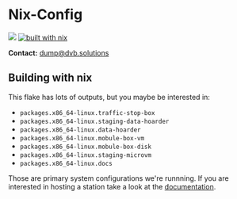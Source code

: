# Nix-Config

![](https://img.shields.io/endpoint?url=https%3A%2F%2Fhydra.hq.c3d2.de%2Fjob%2Ftlm-solutions%2Fnix-config%2Fdata-hoarder.x86_64-linux%2Fshield)
[![built with nix](https://builtwithnix.org/badge.svg)](https://builtwithnix.org)

**Contact:** <dump@dvb.solutions>

## Building with nix

This flake has lots of outputs, but you maybe be interested in:

- `packages.x86_64-linux.traffic-stop-box`
- `packages.x86_64-linux.staging-data-hoarder`
- `packages.x86_64-linux.data-hoarder`
- `packages.x86_64-linux.mobule-box-vm`
- `packages.x86_64-linux.mobule-box-disk`
- `packages.x86_64-linux.staging-microvm`
- `packages.x86_64-linux.docs`

Those are primary system configurations we're runnning. If you are interested in hosting a station
take a look at the [documentation](https://docs.dvb.solutions).

